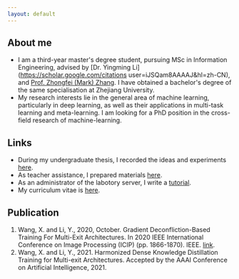 ```yaml
---
layout: default
---
```


## About me 

- I am a third-year master's degree student, pursuing MSc in Information Engineering, advised by [Dr. Yingming Li](https://scholar.google.com/citations user=iJSQam8AAAAJ&hl=zh-CN), and [Prof. Zhongfei (Mark) Zhang](http://www.cs.binghamton.edu/~zhongfei/). 
I have obtained a bachelor's degree of the same specialisation at Zhejiang University.
- My research interests lie in the general area of machine learning, particularly in deep learning, as well as their applications in multi-task learning and meta-learning. I am looking for a PhD position in the cross-field research of machine-learning. 

## Links 

- During my undergraduate thesis, I recorded the ideas and experiments [here](https://luzai.github.io/report/).
- As teacher assistance, I prepared materials [here](https://github.com/luzai/opt18).
- As an administrator of the labotory server, I write a [tutorial](https://luzai.github.io/server/). 
- My curriculum vitae is [here](./assets/xinglu.cv.eng.pdf). 

## Publication 

1. Wang, X. and Li, Y., 2020, October. Gradient Deconfliction-Based Training For Multi-Exit Architectures. In 2020 IEEE International Conference on Image Processing (ICIP) (pp. 1866-1870). IEEE. [link](https://ieeexplore.ieee.org/document/9190812). 
2. Wang, X. and Li, Y., 2021. Harmonized Dense Knowledge Distillation Training for Multi-exit Architectures. Accepted by the AAAI Conference on Artificial Intelligence, 2021. 
